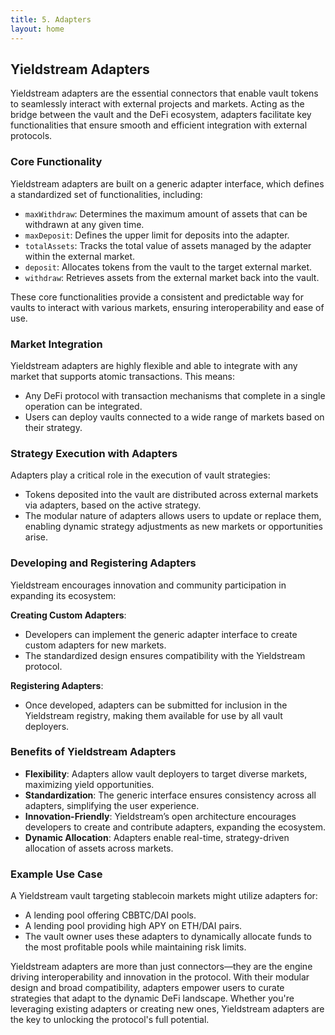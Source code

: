 ```yaml
---
title: 5. Adapters
layout: home
---
```


## Yieldstream Adapters

Yieldstream adapters are the essential connectors that enable vault tokens to seamlessly interact with external projects and markets.
Acting as the bridge between the vault and the DeFi ecosystem, adapters facilitate key functionalities that ensure smooth and efficient integration with external protocols.

### Core Functionality

Yieldstream adapters are built on a generic adapter interface, which defines a standardized set of functionalities, including:

- `maxWithdraw`: Determines the maximum amount of assets that can be withdrawn at any given time.
- `maxDeposit`: Defines the upper limit for deposits into the adapter.
- `totalAssets`: Tracks the total value of assets managed by the adapter within the external market.
- `deposit`: Allocates tokens from the vault to the target external market.
- `withdraw`: Retrieves assets from the external market back into the vault.

These core functionalities provide a consistent and predictable way for vaults to interact with various markets, ensuring interoperability and ease of use.

### Market Integration

Yieldstream adapters are highly flexible and able to integrate with any market that supports atomic transactions. This means:

- Any DeFi protocol with transaction mechanisms that complete in a single operation can be integrated.
- Users can deploy vaults connected to a wide range of markets based on their strategy.

### Strategy Execution with Adapters

Adapters play a critical role in the execution of vault strategies:

- Tokens deposited into the vault are distributed across external markets via adapters, based on the active strategy.
- The modular nature of adapters allows users to update or replace them, enabling dynamic strategy adjustments as new markets or opportunities arise.

### Developing and Registering Adapters

Yieldstream encourages innovation and community participation in expanding its ecosystem:

**Creating Custom Adapters**:

- Developers can implement the generic adapter interface to create custom adapters for new markets.
- The standardized design ensures compatibility with the Yieldstream protocol.

**Registering Adapters**:

- Once developed, adapters can be submitted for inclusion in the Yieldstream registry, making them available for use by all vault deployers.

### Benefits of Yieldstream Adapters

- **Flexibility**: Adapters allow vault deployers to target diverse markets, maximizing yield opportunities.
- **Standardization**: The generic interface ensures consistency across all adapters, simplifying the user experience.
- **Innovation-Friendly**: Yieldstream’s open architecture encourages developers to create and contribute adapters, expanding the ecosystem.
- **Dynamic Allocation**: Adapters enable real-time, strategy-driven allocation of assets across markets.

### Example Use Case

A Yieldstream vault targeting stablecoin markets might utilize adapters for:

- A lending pool offering CBBTC/DAI pools.
- A lending pool providing high APY on ETH/DAI pairs.
- The vault owner uses these adapters to dynamically allocate funds to the most profitable pools while maintaining risk limits.

Yieldstream adapters are more than just connectors—they are the engine driving interoperability and innovation in the protocol. With their modular design and broad compatibility, adapters empower users to curate strategies that adapt to the dynamic DeFi landscape. Whether you're leveraging existing adapters or creating new ones, Yieldstream adapters are the key to unlocking the protocol's full potential.
